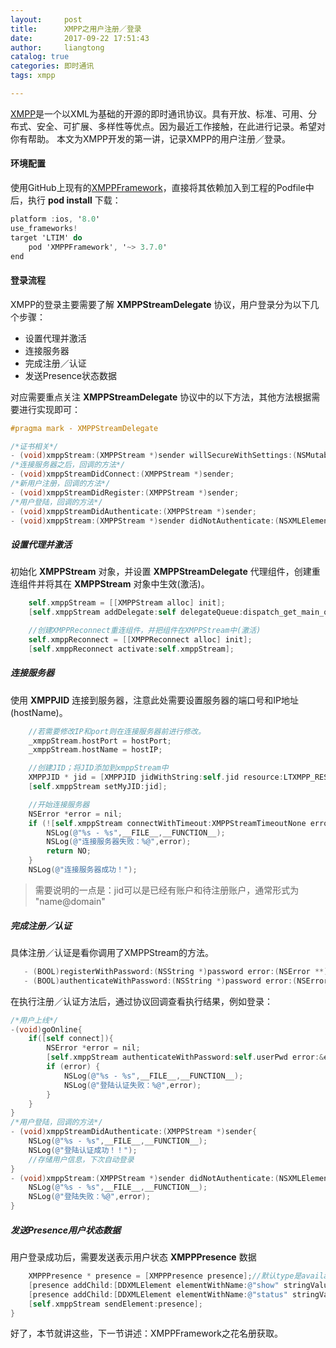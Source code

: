 ```yaml
---
layout:     post
title:      XMPP之用户注册／登录
date:       2017-09-22 17:51:43
author:     liangtong
catalog: true
categories: 即时通讯
tags: xmpp

---
```



[XMPP](https://xmpp.org/)是一个以XML为基础的开源的即时通讯协议。具有开放、标准、可用、分布式、安全、可扩展、多样性等优点。因为最近工作接触，在此进行记录。希望对你有帮助。
本文为XMPP开发的第一讲，记录XMPP的用户注册／登录。

#### 环境配置

使用GitHub上现有的[XMPPFramework](https://github.com/robbiehanson/XMPPFramework)，直接将其依赖加入到工程的Podfile中后，执行 **pod install** 下载：    
```Objective-C
platform :ios, '8.0'
use_frameworks!
target 'LTIM' do
    pod 'XMPPFramework', '~> 3.7.0'
end
```

#### 登录流程

XMPP的登录主要需要了解 **XMPPStreamDelegate** 协议，用户登录分为以下几个步骤：

 + 设置代理并激活
 + 连接服务器
 + 完成注册／认证
 + 发送Presence状态数据

对应需要重点关注 **XMPPStreamDelegate** 协议中的以下方法，其他方法根据需要进行实现即可：

```Objective-C
#pragma mark - XMPPStreamDelegate

/*证书相关*/
- (void)xmppStream:(XMPPStream *)sender willSecureWithSettings:(NSMutableDictionary *)settings;
/*连接服务器之后，回调的方法*/
- (void)xmppStreamDidConnect:(XMPPStream *)sender;
/*新用户注册，回调的方法*/
- (void)xmppStreamDidRegister:(XMPPStream *)sender;
/*用户登陆，回调的方法*/
- (void)xmppStreamDidAuthenticate:(XMPPStream *)sender;
- (void)xmppStream:(XMPPStream *)sender didNotAuthenticate:(NSXMLElement *)error;

```

##### 设置代理并激活

初始化 **XMPPStream** 对象，并设置 **XMPPStreamDelegate** 代理组件，创建重连组件并将其在 **XMPPStream** 对象中生效(激活)。

```Objective-C
    self.xmppStream = [[XMPPStream alloc] init];
    [self.xmppStream addDelegate:self delegateQueue:dispatch_get_main_queue()];

    //创建XMPPReconnect重连组件，并把组件在XMPPStream中(激活)
    self.xmppReconnect = [[XMPPReconnect alloc] init];
    [self.xmppReconnect activate:self.xmppStream];
```

##### 连接服务器

使用  **XMPPJID** 连接到服务器，注意此处需要设置服务器的端口号和IP地址(hostName)。

```Objective-C
    //若需要修改IP和port则在连接服务器前进行修改。
    _xmppStream.hostPort = hostPort;
    _xmppStream.hostName = hostIP;

    //创建JID；将JID添加到xmppStream中
    XMPPJID * jid = [XMPPJID jidWithString:self.jid resource:LTXMPP_RESOURCE];
    [self.xmppStream setMyJID:jid];

    //开始连接服务器
    NSError *error = nil;
    if (![self.xmppStream connectWithTimeout:XMPPStreamTimeoutNone error:&error]) {
        NSLog(@"%s - %s",__FILE__,__FUNCTION__);
        NSLog(@"连接服务器失败：%@",error);
        return NO;
    }
    NSLog(@"连接服务器成功！");

```

 > 需要说明的一点是：jid可以是已经有账户和待注册账户，通常形式为 "name@domain"

##### 完成注册／认证

具体注册／认证是看你调用了XMPPStream的方法。

```Objective-C
   - (BOOL)registerWithPassword:(NSString *)password error:(NSError **)errPtr
   - (BOOL)authenticateWithPassword:(NSString *)password error:(NSError **)errPtr
```

在执行注册／认证方法后，通过协议回调查看执行结果，例如登录：


```Objective-C
/*用户上线*/
-(void)goOnline{
    if([self connect]){
        NSError *error = nil;
        [self.xmppStream authenticateWithPassword:self.userPwd error:&error];
        if (error) {
            NSLog(@"%s - %s",__FILE__,__FUNCTION__);
            NSLog(@"登陆认证失败：%@",error);
        }
    }
}
/*用户登陆，回调的方法*/
- (void)xmppStreamDidAuthenticate:(XMPPStream *)sender{
    NSLog(@"%s - %s",__FILE__,__FUNCTION__);
    NSLog(@"登陆认证成功！！");
    //存储用户信息，下次自动登录
}
- (void)xmppStream:(XMPPStream *)sender didNotAuthenticate:(NSXMLElement *)error{
    NSLog(@"%s - %s",__FILE__,__FUNCTION__);
    NSLog(@"登陆失败：%@",error);
}
```

##### 发送Presence用户状态数据

用户登录成功后，需要发送表示用户状态 **XMPPPresence** 数据

```Objective-C
    XMPPPresence * presence = [XMPPPresence presence];//默认type是available
    [presence addChild:[DDXMLElement elementWithName:@"show" stringValue:@"away"]];
    [presence addChild:[DDXMLElement elementWithName:@"status" stringValue:@"今天是个好日子,这里是显示的状态(iOS)"]];
    [self.xmppStream sendElement:presence];
}
```

好了，本节就讲这些，下一节讲述：XMPPFramework之花名册获取。
